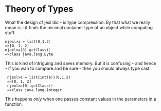 # Theory of Types 

What the design of jexl did - is type compression.
By that what we really mean is - it finds the minimal container type of an object while computing stuff.

    njexl>a = list(0,1,2)
    =>[0, 1, 2]
    njexl>a[0].getClass()
    =>class java.lang.Byte

This is kind of intriguing and saves memory.
But it is confusing - and hence - if you wan to compare and be sure - then you should always type cast.
    
     njexl>a = list{int($)}(0,1,2)
     =>[0, 1, 2]
     njexl>a[0].getClass()
     =>class java.lang.Integer

   
This happens *only* when one passes constant values in the parameters in a function.



